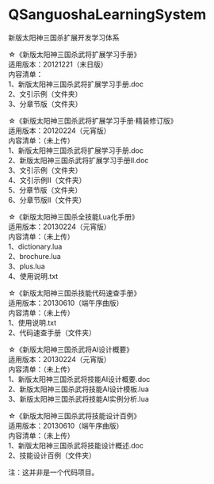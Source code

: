 QSanguoshaLearningSystem
========================

新版太阳神三国杀扩展开发学习体系

☆《新版太阳神三国杀武将扩展学习手册》<br>
适用版本：20121221（末日版）<br>
内容清单：<br>
	1、新版太阳神三国杀武将扩展学习手册.doc</div><br>
	2、文引示例（文件夹）<br>
	3、分章节版（文件夹）<br>

☆《新版太阳神三国杀武将扩展学习手册·精装修订版》<br>
适用版本：20120224（元宵版）<br>
内容清单：（未上传）<br>
	1、新版太阳神三国杀武将扩展学习手册.doc<br>
	2、新版太阳神三国杀武将扩展学习手册II.doc<br>
	3、文引示例（文件夹）<br>
	4、文引示例II（文件夹）<br>
	5、分章节版（文件夹）<br>
	6、分章节版II（文件夹）<br>

☆《新版太阳神三国杀全技能Lua化手册》<br>
适用版本：20130224（元宵版）<br>
内容清单：（未上传）<br>
	1、dictionary.lua<br>
	2、brochure.lua<br>
	3、plus.lua<br>
	4、使用说明.txt<br>

☆《新版太阳神三国杀技能代码速查手册》<br>
适用版本：20130610（端午序曲版）<br>
内容清单：（未上传）<br>
	1、使用说明.txt<br>
	2、代码速查手册（文件夹）<br>

☆《新版太阳神三国杀武将AI设计概要》<br>
适用版本：20130224（元宵版）<br>
内容清单：（未上传）<br>
	1、新版太阳神三国杀武将技能AI设计概要.doc<br>
	2、新版太阳神三国杀武将技能AI设计模板.lua<br>
	3、新版太阳神三国杀武将技能AI实例分析.lua<br>

☆《新版太阳神三国杀武将技能设计百例》<br>
适用版本：20130610（端午序曲版）<br>
内容清单：（未上传）<br>
	1、新版太阳神三国杀武将技能设计概述.doc<br>
	2、技能设计百例（文件夹）<br>

注：这并非是一个代码项目。
